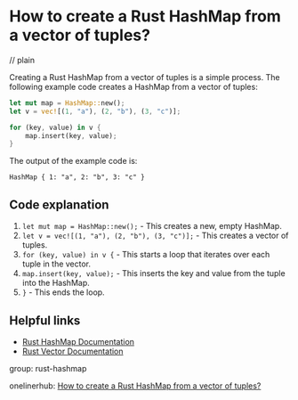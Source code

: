 # How to create a Rust HashMap from a vector of tuples?
// plain

Creating a Rust HashMap from a vector of tuples is a simple process. The following example code creates a HashMap from a vector of tuples:

```rust
let mut map = HashMap::new();
let v = vec![(1, "a"), (2, "b"), (3, "c")];

for (key, value) in v {
    map.insert(key, value);
}
```

The output of the example code is:
```
HashMap { 1: "a", 2: "b", 3: "c" }
```

## Code explanation


1. `let mut map = HashMap::new();` - This creates a new, empty HashMap.
2. `let v = vec![(1, "a"), (2, "b"), (3, "c")];` - This creates a vector of tuples.
3. `for (key, value) in v {` - This starts a loop that iterates over each tuple in the vector.
4. `map.insert(key, value);` - This inserts the key and value from the tuple into the HashMap.
5. `}` - This ends the loop.

## Helpful links

- [Rust HashMap Documentation](https://doc.rust-lang.org/std/collections/struct.HashMap.html)
- [Rust Vector Documentation](https://doc.rust-lang.org/std/vec/struct.Vec.html)

group: rust-hashmap

onelinerhub: [How to create a Rust HashMap from a vector of tuples?](https://onelinerhub.com/rust/how-to-create-a-rust-hashmap-from-a-vector-of-tuples)